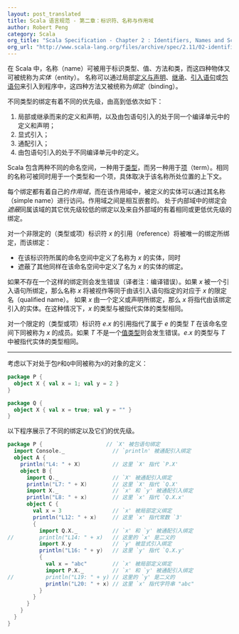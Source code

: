 ```yaml
---
layout: post_translated
title: Scala 语言规范 - 第二章：标识符、名称与作用域
author: Robert Peng
category: Scala
org_title: "Scala Specification - Chapter 2 : Identifiers, Names and Scopes"
org_url: "http://www.scala-lang.org/files/archive/spec/2.11/02-identifiers-names-and-scopes.html"
---
```

<script type="text/javascript" src="/js/syntaxhighlighters/shBrushScala.js"></script>

<!--
Names in Scala identify types, values, methods, and classes which are collectively called entities.
Names are introduced by local definitions and declarations, inheritance, import clauses, or package clauses which are collectively called bindings.
-->
在 Scala 中，名称（name）可被用于标识类型、值、方法和类，而这四种物体又可被统称为*实体*（entity）。
名称可以通过局部[定义与声明](http://www.scala-lang.org/files/archive/spec/2.11/04-basic-declarations-and-definitions.html#basic-declarations-and-definitions)、[继承](http://www.scala-lang.org/files/archive/spec/2.11/05-classes-and-objects.html#class-members)、[引入语句](http://www.scala-lang.org/files/archive/spec/2.11/04-basic-declarations-and-definitions.html#import-clauses)或[包语句](http://www.scala-lang.org/files/archive/spec/2.11/09-top-level-definitions.html#packagings)来引入到程序中，这四种方法又被统称为*绑定*（binding）。

<!--
Bindings of different kinds have a precedence defined on them:

1. Definitions and declarations that are local, inherited, or made available by a package clause in the same compilation unit
   where the definition occurs have highest precedence.
2. Explicit imports have next highest precedence.
3. Wildcard imports have next highest precedence.
4. Definitions made available by a package clause not in the compilation unit where the definition occurs have lowest precedence.
-->
不同类型的绑定有着不同的优先级，由高到低依次如下：

1. 局部或继承而来的定义和声明，以及由包语句引入的处于同一个编译单元中的定义和声明；
2. 显式引入；
3. 通配引入；
4. 由包语句引入的处于不同编译单元中的定义。

<!--
There are two different name spaces, one for types and one for terms. The same name may designate a type and a term, depending on the context where the name is used.
-->
Scala 包含两种不同的命名空间，一种用于[类型](/scala/2016/04/01/Scala-Specification-3.html#types)，而另一种用于[项](http://www.scala-lang.org/files/archive/spec/2.11/06-expressions.html#expressions)（term）。相同的名称可被同时用于一个类型和一个项，具体取决于该名称所处位置的上下文。

<!--
A binding has a scope in which the entity defined by a single name can be accessed using a simple name.
Scopes are nested. A binding in some inner scope shadows bindings of lower precedence in the same scope as well as bindings of the same or lower precedence in outer scopes.
-->
每个绑定都有着自己的*作用域*，而在该作用域中，被定义的实体可以通过其名称（simple name）进行访问。作用域之间是相互嵌套的。
处于内部域中的绑定会*遮蔽*同属该域的其它优先级较低的绑定以及来自外部域的有着相同或更低优先级的绑定。

<!--
A reference to an unqualified (type- or term-) identifier x is bound by the unique binding, which

- defines an entity with name x in the same namespace as the identifier, and
- shadows all other bindings that define entities with name x in that namespace.
-->
对一个非限定的（类型或项）标识符 $x$ 的引用（reference）将被唯一的绑定所绑定，而该绑定：

- 在该标识符所属的命名空间中定义了名称为 $x$ 的实体，同时
- 遮蔽了其他同样在该命名空间中定义了名为 $x$ 的实体的绑定。

<!--
It is an error if no such binding exists. If x is bound by an import clause, then the simple name x is taken to be equivalent to
the qualified name to which x is mapped by the import clause. If x is bound by a definition or declaration, then x refers to the
entity introduced by that binding. In that case, the type of x is the type of the referenced entity.
-->
如果不存在一个这样的绑定则会发生错误（译者注：编译错误）。如果 $x$ 被一个引入语句所绑定，那么名称 $x$ 将被视作等同于由该引入语句指定的对应于 $x$ 的限定名（qualified name）。
如果 $x$ 由一个定义或声明所绑定，那么 $x$ 将指代由该绑定引入的实体。在这种情况下，$x$ 的类型与被指代实体的类型相同。

<!--
A reference to a qualified (type- or term-) identifier e.x refers to the member of the type T of e which has the name x in the same namespace as the identifier.
It is an error if T is not a value type. The type of e.x is the member type of the referenced entity in T.
-->
对一个限定的（类型或项）标识符 $e.x$ 的引用指代了属于 $e$ 的类型 $T$ 在该命名空间下同被称为 $x$ 的成员。如果 $T$ 不是一个[值类型](/scala/2016/04/01/Scala-Specification-3.html#value-types)则会发生错误。$e.x$ 的类型与 $T$ 中被指代实体的类型相同。

---

<!--
Assume the following two definitions of objects named X in packages P and Q.
-->
考虑以下对处于包`P`和`Q`中同被称为`X`的对象的定义：

```scala
package P {
  object X { val x = 1; val y = 2 }
}

package Q {
  object X { val x = true; val y = "" }
}
```

<!--
The following program illustrates different kinds of bindings and precedences between them.
-->
以下程序展示了不同的绑定以及它们的优先级。

```scala
package P {                    // `X' 被包语句绑定
  import Console._               // `println' 被通配引入绑定
  object A {
    println("L4: " + X)          // 这里 `X' 指代 `P.X'
    object B {
      import Q._                 // `X' 被通配引入绑定
      println("L7: " + X)        // 这里 `X' 指代 `Q.X'
      import X._                 // `x' 和 `y' 被通配引入绑定
      println("L8: " + x)        // 这里 `x' 指代 `Q.X.x'
      object C {
        val x = 3                // `x' 被局部定义绑定
        println("L12: " + x)     // 这里 `x' 指代常数 `3'
        { 
          import Q.X._           // `x' 和 `y' 被通配引入绑定
//        println("L14: " + x)   // 这里的 `x' 是二义的
          import X.y             // `y' 被显式引入绑定
          println("L16: " + y)   // 这里 `y' 指代 `Q.X.y'
          { 
            val x = "abc"        // `x' 被局部定义绑定
            import P.X._         // `x' 和 `y' 被通配引入绑定
//          println("L19: " + y) // 这里的 `y' 是二义的
            println("L20: " + x) // 这里 `x' 指代字符串 "abc"
          }
        }
      }
    }
  }
}
```